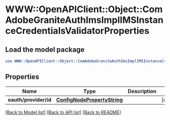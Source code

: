 # WWW::OpenAPIClient::Object::ComAdobeGraniteAuthImsImplIMSInstanceCredentialsValidatorProperties

## Load the model package
```perl
use WWW::OpenAPIClient::Object::ComAdobeGraniteAuthImsImplIMSInstanceCredentialsValidatorProperties;
```

## Properties
Name | Type | Description | Notes
------------ | ------------- | ------------- | -------------
**oauth/provider/id** | [**ConfigNodePropertyString**](ConfigNodePropertyString.md) |  | [optional] 

[[Back to Model list]](../README.md#documentation-for-models) [[Back to API list]](../README.md#documentation-for-api-endpoints) [[Back to README]](../README.md)


